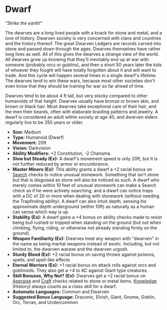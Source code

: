 # Dwarf
_"Strike the earth!"_

The dwarves are a long lived people with a knack for stone and metal, and a love of history. Dwarven society is very concerned with clans and countries and the history thereof. The great Dwarven Ledgers are records carved into stone and passed down through the ages. Dwarves themselves have rather long lives as well. All of this gives the dwarves a strange view of the world. All dwarves grow up knowing that they'll inevitably end up at war with someone (probably orcs or goblins), and then a short 50 years later the kids of whoever they fought will have totally forgotten about it and will want to trade. And this cycle will happen several times in a single dwarf's lifetime. The dwarves tend to win these wars, because most other societies don't even know that they should be training for war so far ahead of time.

Dwarves tend to be about 4 ft tall, but very stocky compared to other humanoids of that height. Dwarves usually have bronze or brown skin, and brown or black hair. Most dwarves take exceptional care of their hair, and the men their beards, often with elaborate braiding patterns and jewelry. A dwarf is considered an adult within society at age 40, and dwarven elders regularly live to be 350 years or older.

* __Size:__ Medium
* __Type:__ Humanoid (Dwarf)
* __Movement:__ 20ft
* __Vision:__ Darkvision
* __Ability Modifiers:__ +2 Constitution, -2 Charisma.
* __Slow but Steady (Ex):__ A dwarf's movement speed is only 20ft, but it is not further reduced by armor or encumbrance.
* __Master Miners (Ex):__ This ability grants a dwarf a +2 racial bonus on [Search](skills/search.md) checks to notice unusual stonework. Something that isn't stone but that is disguised as stone will also be noticed as such. A dwarf who merely comes within 10 feet of unusual stonework can make a Search check as if he were actively searching, and a dwarf can notice traps with a DC of 20 or more when dealing with stonework (without needing the Trapfinding ability). A dwarf can also intuit depth, sensing his approximate depth underground (within 10ft) as naturally as a human can sense which way is up.
* __Stability (Ex):__ A dwarf gains a +4 bonus on ability checks made to resist being bull rushed or tripped when standing on the ground (but not when climbing, flying, riding, or otherwise not already standing firmly on the ground).
* __Weapon Familiarity (Ex):__ Dwarves treat any weapon with "dwarven" in the name as being martial weapons instead of exotic. Including, but not limited to, the dwarven waraxe and the dwarven urgosh.
* __Sturdy Blood (Ex):__ +2 racial bonus on saving throws against poisons, spells, and spell-like effects
* __Eternal Warriors (Ex):__ +1 racial bonus on attack rolls against orcs and goblinoids. They also get a +4 to AC against Giant type creatures.
* __Skill Bonuses, Why Not? (Ex):__ Dwarves get a +2 racial bonus on [Appraise](skills/appraise.md) and [Craft](skills.md) checks related to stone or metal items. [Knowledge](skills/knowledge.md) (History) always counts as a class skill for a dwarf.
* __Automatic Languages:__ Common and Dwarven
* __Suggested Bonus Language:__ Draconic, Elvish, Giant, Gnome, Goblin, Orc, Terran, and Undercommon
